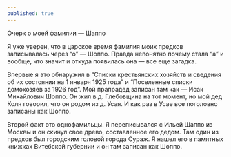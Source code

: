 ```yaml
---
published: true
---
```

Очерк о моей фамилии — Шаппо

Я уже уверен, что в царское время фамилия моих предков записывалась через “о” — Шоппо. Правда непонятно почему стала “а” и вообще, что значит и откуда появилась она — все еще загадка.

Впервые я это обнаружил в “Списки крестьянских хозяйств и сведения об их состоянии на 1 января 1925 года” и “Поселенные списки домохозяев за 1926 год”. Мой прапрадед записан там как — Исак Михайлович Шоппо. Он жил в д. Глебовщина на тот момент, но мой дед Коля говорил, что он родом из д. Усая. И как раз в Усае все поголовно записаны как Шоппо.

Второй факт это однофамильцы. Я переписывался с Ильей Шаппо из Москвы и он скинул свое древо, составленное его дедом. Там один из предков был городским головой города Сураж. Я нашел его в памятных книжках Витебской губернии и он там записан как Шоппо.
